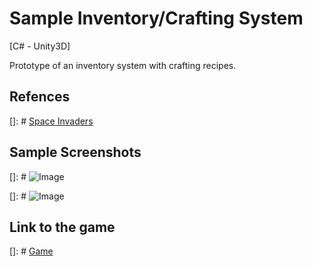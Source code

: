 # Sample Inventory/Crafting System
[C# - Unity3D]

Prototype of an inventory system with crafting recipes.


## Refences

[]: # [Space Invaders](https://en.wikipedia.org/wiki/Space_Invaders)


## Sample Screenshots

[]: # ![Image](https://jacobsalzberg.github.io/db/static/spaceships_01.png)

[]: # ![Image](https://jacobsalzberg.github.io/db/static/spaceships_02.png)

## Link to the game

[]: # [Game](http://jacobsalzberg.github.io/SpaceShips)
